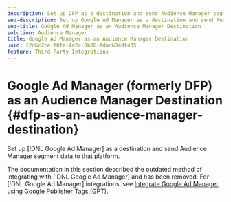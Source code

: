 ```yaml
---
description: Set up DFP as a destination and send Audience Manager segment data to that platform.
seo-description: Set up Google Ad Manager as a destination and send Audience Manager segment data to that platform.
seo-title: Google Ad Manager as an Audience Manager Destination
solution: Audience Manager
title: Google Ad Manager as an Audience Manager Destination
uuid: 12d6c2ce-f0fa-4a2c-8b88-fdad634df435
feature: Third Party Integrations
---
```


# Google Ad Manager (formerly DFP) as an Audience Manager Destination {#dfp-as-an-audience-manager-destination}

Set up [!DNL Google Ad Manager] as a destination and send Audience Manager segment data to that platform.

The documentation in this section described the outdated method of integrating with [!DNL Google Ad Manager] and has been removed. For [!DNL Google Ad Manager] integrations, see [Integrate Google Ad Manager using Google Publisher Tags (GPT)](../integration/gpt-aam-destination/gpt-aam-requirements.md).
